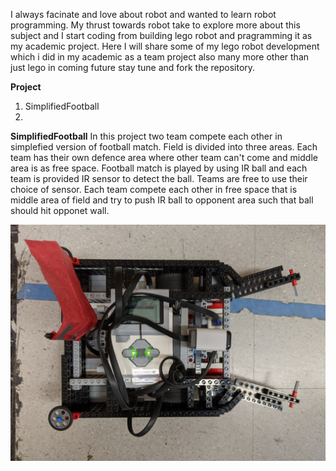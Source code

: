 I always facinate and love about robot and wanted to learn robot programming. My thrust towards robot take to explore more about this 
subject and I start coding from building lego robot and pragramming it as my academic project. Here I will share some of my lego robot 
development which i did in my academic as a team project also many more other than just lego in coming future stay tune and fork the 
repository.

**Project**
  1) SimplifiedFootball
  2) 
  
  **SimplifiedFootball**
In this project two team compete each other in simplefied version of football match. Field is divided into three areas. Each team has their own defence area where other team can't come and middle area is as free space. Football match is played by using IR ball and each team is provided IR sensor to detect the ball. Teams are free to use their choice of sensor. Each team compete each other in free space that is middle area of field and try to push IR ball to opponent area such that ball should hit opponet wall.

[![Watch Video here](https://github.com/BhaskarTrivedi/Robotics/blob/master/SimplifiedFootball/Image/IMG_20191212_170613.jpg)](https://github.com/BhaskarTrivedi/Robotics/tree/master/SimplifiedFootball)
 

